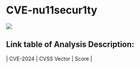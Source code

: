 # CVE-nu11secur1ty
![]([https://github.com/nu11secur1ty/CVE-nu11secur1ty/blob/main/logo/cve_nu11secur1ty.png](https://github.com/logan-cote/CVEs/blob/main/logo.webp))


## Link table of Analysis Description:



| CVE-2024  | CVSS Vector | Score |

